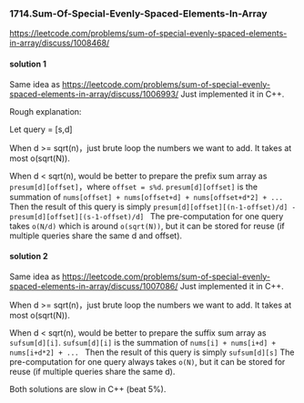 ### 1714.Sum-Of-Special-Evenly-Spaced-Elements-In-Array

https://leetcode.com/problems/sum-of-special-evenly-spaced-elements-in-array/discuss/1008468/

#### solution 1 
Same idea as https://leetcode.com/problems/sum-of-special-evenly-spaced-elements-in-array/discuss/1006993/ Just implemented it in C++.

Rough explanation:

Let query = [s,d]

When d >= sqrt(n)，just brute loop the numbers we want to add. It takes at most o(sqrt(N)).

When d < sqrt(n), would be better to prepare the prefix sum array as ```presum[d][offset]```，where  ```offset = s%d```.  ```presum[d][offset]``` is the summation of ```nums[offset] + nums[offset+d] + nums[offset+d*2] + ... ``` Then the result of this query is simply ```presum[d][offset][(n-1-offset)/d] - presum[d][offset][(s-1-offset)/d] ``` The pre-computation for one query takes ```o(N/d)``` which is around ```o(sqrt(N))```, but it can be stored for reuse (if multiple queries share the same d and offset). 

#### solution 2 
Same idea as https://leetcode.com/problems/sum-of-special-evenly-spaced-elements-in-array/discuss/1007086/ Just implemented it in C++.

When d >= sqrt(n)，just brute loop the numbers we want to add. It takes at most o(sqrt(N)).

When d < sqrt(n), would be better to prepare the suffix sum array as ```sufsum[d][i]```.  ```sufsum[d][i]``` is the summation of ```nums[i] + nums[i+d] + nums[i+d*2] + ... ``` Then the result of this query is simply ```sufsum[d][s]``` The pre-computation for one query always takes ```o(N)```, but it can be stored for reuse (if multiple queries share the same d). 

Both solutions are slow in C++ (beat 5%).
